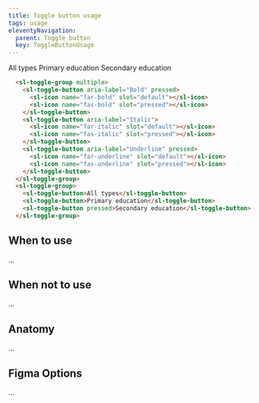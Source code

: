 ```yaml
---
title: Toggle button usage
tags: usage
eleventyNavigation:
  parent: Toggle button
  key: ToggleButtonUsage
---
```


<section>

<div class="ds-example" style="flex-direction: column; gap: 2rem;">
  <sl-toggle-group multiple>
    <sl-toggle-button aria-label="Bold" pressed>
      <sl-icon name="far-bold" slot="default"></sl-icon>
      <sl-icon name="fas-bold" slot="pressed"></sl-icon>
    </sl-toggle-button>
    <sl-toggle-button aria-label="Italic">
      <sl-icon name="far-italic" slot="default"></sl-icon>
      <sl-icon name="fas-italic" slot="pressed"></sl-icon>
    </sl-toggle-button>
    <sl-toggle-button aria-label="Underline" pressed>
      <sl-icon name="far-underline" slot="default"></sl-icon>
      <sl-icon name="fas-underline" slot="pressed"></sl-icon>
    </sl-toggle-button>
  </sl-toggle-group>
  <sl-toggle-group>
    <sl-toggle-button>All types</sl-toggle-button>
    <sl-toggle-button>Primary education</sl-toggle-button>
    <sl-toggle-button pressed>Secondary education</sl-toggle-button>
  </sl-toggle-group>
</div>

<div class="ds-code">

  ```html
    <sl-toggle-group multiple>
      <sl-toggle-button aria-label="Bold" pressed>
        <sl-icon name="far-bold" slot="default"></sl-icon>
        <sl-icon name="fas-bold" slot="pressed"></sl-icon>
      </sl-toggle-button>
      <sl-toggle-button aria-label="Italic">
        <sl-icon name="far-italic" slot="default"></sl-icon>
        <sl-icon name="fas-italic" slot="pressed"></sl-icon>
      </sl-toggle-button>
      <sl-toggle-button aria-label="Underline" pressed>
        <sl-icon name="far-underline" slot="default"></sl-icon>
        <sl-icon name="fas-underline" slot="pressed"></sl-icon>
      </sl-toggle-button>
    </sl-toggle-group>
    <sl-toggle-group>
      <sl-toggle-button>All types</sl-toggle-button>
      <sl-toggle-button>Primary education</sl-toggle-button>
      <sl-toggle-button pressed>Secondary education</sl-toggle-button>
    </sl-toggle-group>
  ```

</div>

</section>

<section>

## When to use

...

</section>

<section>

## When not to use

...

</section>

<section>

## Anatomy

...

</section>

<section>

## Figma Options

...

</section>
